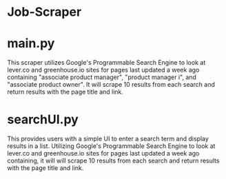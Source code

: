# Job-Scraper
# main.py
This scraper utilizes Google's Programmable Search Engine to look at lever.co and greenhouse.io sites for pages last updated a week ago containing "associate product manager", "product manager i", and "associate product owner". It will scrape 10 results from each search and return results with the page title and link.

# searchUI.py
This provides users with a simple UI to enter a search term and display results in a list. Utilizing Google's Programmable Search Engine to look at lever.co and greenhouse.io sites for pages last updated a week ago containing, it will will scrape 10 results from each search and return results with the page title and link.

